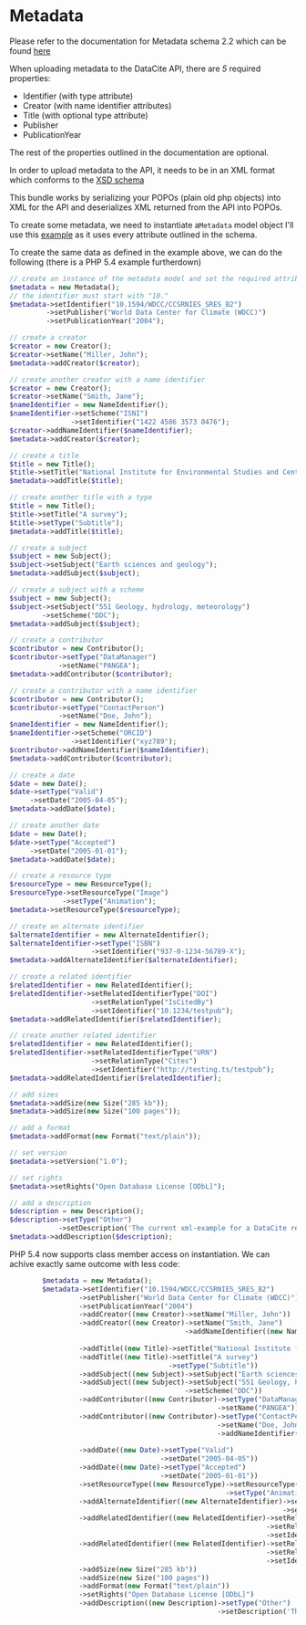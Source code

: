 Metadata
========

Please refer to the documentation for Metadata schema 2.2 which can be found [here](http://schema.datacite.org/meta/kernel-2.2/index.html)

When uploading metadata to the DataCite API, there are *5* required properties:

* Identifier (with type attribute)
* Creator (with name identifier attributes)
* Title (with optional type attribute)
* Publisher
* PublicationYear

The rest of the properties outlined in the documentation are optional.

In order to upload metadata to the API, it needs to be in an XML format which conforms to the [XSD schema](http://schema.datacite.org/meta/kernel-2.2/metadata.xsd)

This bundle works by serializing your POPOs (plain old php objects) into XML for the API and deserializes XML returned from the API into POPOs.

To create some metadata, we need to instantiate a`Metadata` model object I'll use this [example](http://schema.datacite.org/meta/kernel-2.2/example/datacite-metadata-sample-v2.2.xml) as it uses every attribute outlined in the schema.

To create the same data as defined in the example above, we can do the following (there is a PHP 5.4 example furtherdown)
``` php
// create an instance of the metadata model and set the required attributes
$metadata = new Metadata();
// the identifier must start with "10."
$metadata->setIdentifier("10.1594/WDCC/CCSRNIES_SRES_B2")
         ->setPublisher("World Data Center for Climate (WDCC)")
         ->setPublicationYear("2004");

// create a creator
$creator = new Creator();
$creator->setName("Miller, John");
$metadata->addCreator($creator);

// create another creator with a name identifier
$creator = new Creator();
$creator->setName("Smith, Jane");
$nameIdentifier = new NameIdentifier();
$nameIdentifier->setScheme("ISNI")
               ->setIdentifier("1422 4586 3573 0476");
$creator->addNameIdentifier($nameIdentifier);
$metadata->addCreator($creator);

// create a title
$title = new Title();
$title->setTitle("National Institute for Environmental Studies and Center for Climate System Research Japan");
$metadata->addTitle($title);

// create another title with a type
$title = new Title();
$title->setTitle("A survey");
$title->setType("Subtitle");
$metadata->addTitle($title);

// create a subject
$subject = new Subject();
$subject->setSubject("Earth sciences and geology");
$metadata->addSubject($subject);

// create a subject with a scheme
$subject = new Subject();
$subject->setSubject("551 Geology, hydrology, meteorology")
        ->setScheme("DDC");
$metadata->addSubject($subject);

// create a contributor
$contributor = new Contributor();
$contributor->setType("DataManager")
            ->setName("PANGEA");
$metadata->addContributor($contributor);

// create a contributor with a name identifier
$contributor = new Contributor();
$contributor->setType("ContactPerson")
            ->setName("Doe, John");
$nameIdentifier = new NameIdentifier();
$nameIdentifier->setScheme("ORCID")
               ->setIdentifier("xyz789");
$contributor->addNameIdentifier($nameIdentifier);
$metadata->addContributor($contributor);

// create a date
$date = new Date();
$date->setType("Valid")
     ->setDate("2005-04-05");
$metadata->addDate($date);

// create another date
$date = new Date();
$date->setType("Accepted")
     ->setDate("2005-01-01");
$metadata->addDate($date);

// create a resource type
$resourceType = new ResourceType();
$resourceType->setResourceType("Image")
             ->setType("Animation");
$metadata->setResourceType($resourceType);

// create an alternate identifier
$alternateIdentifier = new AlternateIdentifier();
$alternateIdentifier->setType("ISBN")
                    ->setIdentifier("937-0-1234-56789-X");
$metadata->addAlternateIdentifier($alternateIdentifier);

// create a related identifier
$relatedIdentifier = new RelatedIdentifier();
$relatedIdentifier->setRelatedIdentifierType("DOI")
                    ->setRelationType("IsCitedBy")
                    ->setIdentifier("10.1234/testpub");
$metadata->addRelatedIdentifier($relatedIdentifier);

// create another related identifier
$relatedIdentifier = new RelatedIdentifier();
$relatedIdentifier->setRelatedIdentifierType("URN")
                    ->setRelationType("Cites")
                    ->setIdentifier("http://testing.ts/testpub");
$metadata->addRelatedIdentifier($relatedIdentifier);

// add sizes
$metadata->addSize(new Size("285 kb"));
$metadata->addSize(new Size("100 pages"));

// add a format
$metadata->addFormat(new Format("text/plain"));

// set version
$metadata->setVersion("1.0");

// set rights
$metadata->setRights("Open Database License [ODbL]");

// add a description
$description = new Description();
$description->setType("Other")
            ->setDescription('The current xml-example for a DataCite record is the official example from the documentation.<br/>Please look on datacite.org to find the newest versions of sample data and schemas.');
$metadata->addDescription($description);
```

PHP 5.4 now supports class member access on instantiation. We can achive exactly same outcome with less code:

```php
        $metadata = new Metadata();
        $metadata->setIdentifier("10.1594/WDCC/CCSRNIES_SRES_B2")
                 ->setPublisher("World Data Center for Climate (WDCC)")
                 ->setPublicationYear("2004")
                 ->addCreator((new Creator)->setName("Miller, John"))
                 ->addCreator((new Creator)->setName("Smith, Jane")
                                           ->addNameIdentifier((new NameIdentifier)->setScheme("ISNI")
                                                                                   ->setIdentifier("1422 4586 3573 0476")))
                 ->addTitle((new Title)->setTitle("National Institute for Environmental Studies and Center for Climate System Research Japan"))
                 ->addTitle((new Title)->setTitle("A survey")
                                       ->setType("Subtitle"))
                 ->addSubject((new Subject)->setSubject("Earth sciences and geology"))
                 ->addSubject((new Subject)->setSubject("551 Geology, hydrology, meteorology")
                                           ->setScheme("DDC"))
                 ->addContributor((new Contributor)->setType("DataManager")
                                                   ->setName("PANGEA"))
                 ->addContributor((new Contributor)->setType("ContactPerson")
                                                   ->setName("Doe, John")
                                                   ->addNameIdentifier((new NameIdentifier)->setScheme("ORCID")
                                                                                           ->setIdentifier("xyz780")))
                 ->addDate((new Date)->setType("Valid")
                                     ->setDate("2005-04-05"))
                 ->addDate((new Date)->setType("Accepted")
                                     ->setDate("2005-01-01"))
                 ->setResourceType((new ResourceType)->setResourceType("Image")
                                                     ->setType("Animation"))
                 ->addAlternateIdentifier((new AlternateIdentifier)->setType("ISBN")
                                                                   ->setIdentifier("937-0-1234-56789-X"))
                 ->addRelatedIdentifier((new RelatedIdentifier)->setRelatedIdentifierType("DOI")
                                                               ->setRelationType("IsCitedBy")
                                                               ->setIdentifier("10.1234/testpub"))
                 ->addRelatedIdentifier((new RelatedIdentifier)->setRelatedIdentifierType("DOI")
                                                               ->setRelationType("IsCitedBy")
                                                               ->setIdentifier("10.1234/testpub"))
                 ->addSize(new Size("285 kb"))
                 ->addSize(new Size("100 pages"))
                 ->addFormat(new Format("text/plain"))
                 ->setRights("Open Database License [ODbL]")
                 ->addDescription((new Description)->setType("Other")
                                                   ->setDescription('The current xml-example for a DataCite record is the official example from the documentation.<br/>Please look on datacite.org to find the newest versions of sample data and schemas.'));
```

